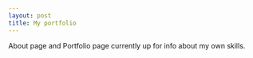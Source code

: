 ```yaml
---
layout: post
title: My portfolio
---
```


About page and Portfolio page currently up for info about my own skills.
